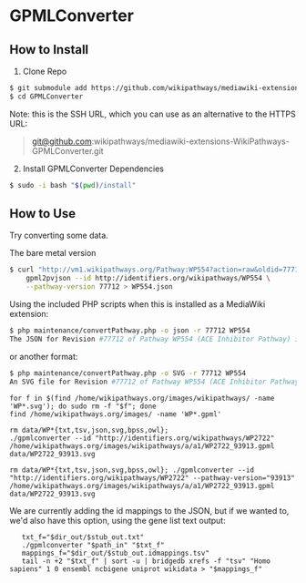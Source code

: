 # GPMLConverter

## How to Install

1. Clone Repo

```sh
$ git submodule add https://github.com/wikipathways/mediawiki-extensions-WikiPathways-GPMLConverter.git GPMLConverter
$ cd GPMLConverter
```

Note: this is the SSH URL, which you can use as an alternative to the HTTPS URL:
> git@github.com:wikipathways/mediawiki-extensions-WikiPathways-GPMLConverter.git

2. Install GPMLConverter Dependencies

```sh
$ sudo -i bash "$(pwd)/install"
```

## How to Use
Try converting some data.

The bare metal version
```sh
$ curl "http://vm1.wikipathways.org/Pathway:WP554?action=raw&oldid=77712" | \
	gpml2pvjson --id http://identifiers.org/wikipathways/WP554 \
	--pathway-version 77712 > WP554.json
```

Using the included PHP scripts when this is installed as a MediaWiki extension:
``` sh
$ php maintenance/convertPathway.php -o json -r 77712 WP554
The JSON for Revision #77712 of Pathway WP554 (ACE Inhibitor Pathway) is stored at WP554.json
```

or another format:
``` sh
$ php maintenance/convertPathway.php -o SVG -r 77712 WP554
An SVG file for Revision #77712 of Pathway WP554 (ACE Inhibitor Pathway) stored at WP554.svg
```

```
for f in $(find /home/wikipathways.org/images/wikipathways/ -name 'WP*.svg'); do sudo rm -f "$f"; done
find /home/wikipathways.org/images/ -name 'WP*.gpml'

rm data/WP*{txt,tsv,json,svg,bpss,owl}; 
./gpmlconverter --id "http://identifiers.org/wikipathways/WP2722" /home/wikipathways.org/images/wikipathways/a/a1/WP2722_93913.gpml data/WP2722_93913.svg

rm data/WP*{txt,tsv,json,svg,bpss,owl}; ./gpmlconverter --id "http://identifiers.org/wikipathways/WP2722" --pathway-version="93913" /home/wikipathways.org/images/wikipathways/a/a1/WP2722_93913.gpml data/WP2722_93913.svg
```

We are currently adding the id mappings to the JSON, but if we wanted to, we'd also have this option, using the gene list text output:
```
   txt_f="$dir_out/$stub_out.txt"
   ./gpmlconverter "$path_in" "$txt_f"
   mappings_f="$dir_out/$stub_out.idmappings.tsv"
   tail -n +2 "$txt_f" | sort -u | bridgedb xrefs -f "tsv" "Homo sapiens" 1 0 ensembl ncbigene uniprot wikidata > "$mappings_f"
```
